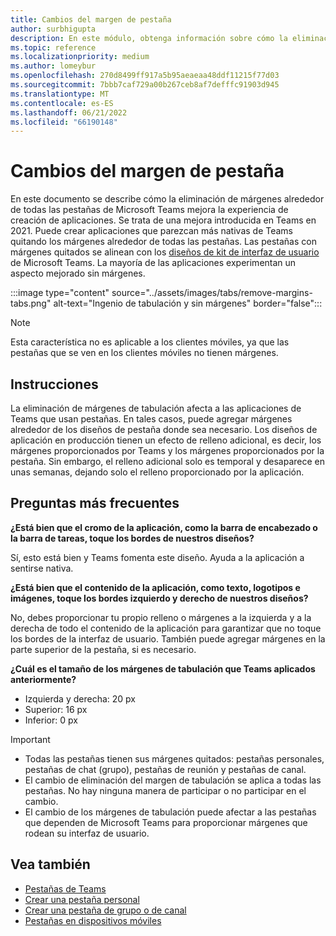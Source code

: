 ```yaml
---
title: Cambios del margen de pestaña
author: surbhigupta
description: En este módulo, obtenga información sobre cómo la eliminación de márgenes de tabulación mejora la experiencia de creación de aplicaciones.
ms.topic: reference
ms.localizationpriority: medium
ms.author: lomeybur
ms.openlocfilehash: 270d8499ff917a5b95aeaeaa48ddf11215f77d03
ms.sourcegitcommit: 7bbb7caf729a00b267ceb8af7defffc91903d945
ms.translationtype: MT
ms.contentlocale: es-ES
ms.lasthandoff: 06/21/2022
ms.locfileid: "66190148"
---
```

# <a name="tab-margin-changes"></a>Cambios del margen de pestaña

En este documento se describe cómo la eliminación de márgenes alrededor de todas las pestañas de Microsoft Teams mejora la experiencia de creación de aplicaciones. Se trata de una mejora introducida en Teams en 2021.
Puede crear aplicaciones que parezcan más nativas de Teams quitando los márgenes alrededor de todas las pestañas. Las pestañas con márgenes quitados se alinean con los [diseños de kit de interfaz de usuario](~/tabs/design/tabs.md) de Microsoft Teams. La mayoría de las aplicaciones experimentan un aspecto mejorado sin márgenes.

:::image type="content" source="../assets/images/tabs/remove-margins-tabs.png" alt-text="Ingenio de tabulación y sin márgenes" border="false":::

> [!NOTE]
> Esta característica no es aplicable a los clientes móviles, ya que las pestañas que se ven en los clientes móviles no tienen márgenes.

## <a name="guidelines"></a>Instrucciones

La eliminación de márgenes de tabulación afecta a las aplicaciones de Teams que usan pestañas. En tales casos, puede agregar márgenes alrededor de los diseños de pestaña donde sea necesario. Los diseños de aplicación en producción tienen un efecto de relleno adicional, es decir, los márgenes proporcionados por Teams y los márgenes proporcionados por la pestaña. Sin embargo, el relleno adicional solo es temporal y desaparece en unas semanas, dejando solo el relleno proporcionado por la aplicación.

## <a name="faq"></a>Preguntas más frecuentes

**¿Está bien que el cromo de la aplicación, como la barra de encabezado o la barra de tareas, toque los bordes de nuestros diseños?**

Sí, esto está bien y Teams fomenta este diseño. Ayuda a la aplicación a sentirse nativa.

**¿Está bien que el contenido de la aplicación, como texto, logotipos e imágenes, toque los bordes izquierdo y derecho de nuestros diseños?**

No, debes proporcionar tu propio relleno o márgenes a la izquierda y a la derecha de todo el contenido de la aplicación para garantizar que no toque los bordes de la interfaz de usuario. También puede agregar márgenes en la parte superior de la pestaña, si es necesario.

**¿Cuál es el tamaño de los márgenes de tabulación que Teams aplicados anteriormente?**

* Izquierda y derecha: 20 px
* Superior: 16 px
* Inferior: 0 px

> [!IMPORTANT]
>
> * Todas las pestañas tienen sus márgenes quitados: pestañas personales, pestañas de chat (grupo), pestañas de reunión y pestañas de canal.
> * El cambio de eliminación del margen de tabulación se aplica a todas las pestañas. No hay ninguna manera de participar o no participar en el cambio.
> * El cambio de los márgenes de tabulación puede afectar a las pestañas que dependen de Microsoft Teams para proporcionar márgenes que rodean su interfaz de usuario.

## <a name="see-also"></a>Vea también

* [Pestañas de Teams](~/tabs/what-are-tabs.md)
* [Crear una pestaña personal](~/tabs/how-to/create-personal-tab.md)
* [Crear una pestaña de grupo o de canal](~/tabs/how-to/create-channel-group-tab.md)
* [Pestañas en dispositivos móviles](~/tabs/design/tabs-mobile.md)
